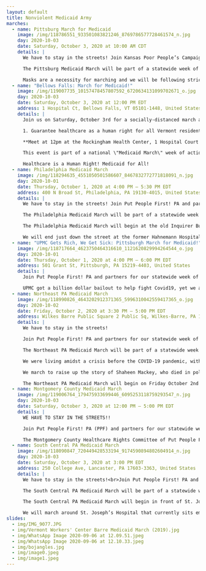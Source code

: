 ```yaml
---
layout: default
title: Nonviolent Medicaid Army
marches:
  - name: Pittsburg March for Medicaid
    image: /img/118786551_933501083821246_8769786577728461574_n.jpg
    day: 2020-10-03
    date: Saturday, October 3, 2020 at 10:00 AM CDT
    details: |
      We have to stay in the streets! Join Kansas Poor People’s Campaign and partners for our statewide week of action: Medicaid Marches!

      The Pittsburg Medicaid March will be part of a statewide week of marches across KS and across the country with the Nonviolent Medicaid Army.

      Masks are a necessity for marching and we will be following strict safety and social distancing protocols.
  - name: "Bellows Falls: March for Medicaid!"
    image: /img/119007735_10157478457807592_6720634131099702671_o.jpg
    day: 2020-10-03
    date: Saturday, October 3, 2020 at 12:00 PM EDT
    address: 1 Hospital Ct, Bellows Falls, VT 05101-1448, United States
    details: |
      Join us on Saturday, October 3rd for a socially-distanced march and rally demanding Governor Scott:

      1. Guarantee healthcare as a human right for all Vermont residents, regardless of income or immigration status.  2. Cut the state's contract with OneCare, an unaccountable for-profit company siphoning off millions in Medicaid funding that should be spent on people's healthcare.

      **Meet at 12pm at the Rockingham Health Center, 1 Hospital Court in Bellows Falls**

      This event is part of a national \"Medicaid March\" week of action organized by the Nonviolent Medicaid Army with events in Vermont, Pennsylvania, North Carolina and Kansas. Our goal is to build the movement for healthcare and demand an end to state violence in all of its forms, including the 189k people -- disproportionately poor and people of color -- who have died from COVID19 at the hands of a government more committed to bailing out corporations than keeping people safe, and the 700 people who were dying every day in this country from poverty before the pandemic even started.

      Healthcare is a Human Right! Medicaid for All!
  - name: Philadelphia Medicaid March
    image: /img/118294635_4551050501586607_8467832772771818091_n.jpg
    day: 2020-10-01
    date: Thursday, October 1, 2020 at 4:00 PM – 5:30 PM EDT
    address: 400 N Broad St, Philadelphia, PA 19130-4015, United States
    details: |
      We have to stay in the streets! Join Put People First! PA and partners for our statewide week of action: Medicaid Marches!

      The Philadelphia Medicaid March will be part of a statewide week of marches across PA and across the country with the Nonviolent Medicaid Army!

      The Philadelphia Medicaid March will begin at the old Inquirer Building at 400 N. Broad St. The city is spending $300 million to renovate the building for the new Police Headquarters. 

      We will end just down the street at the former Hahnemann Hospital that also sits empty. However in this case owner Joel Freedman is preparing to sell the building to a real estate developer to create high end condos. Mayor Kenney, Health Commissioner Thomas Farley and Governor Wolf have abdicated their responsibility - in the middle of a pandemic and global economic crisis - to re-open closed hospitals like Hahnemann and bring them under public control.
  - name: "UPMC Gets Rich, We Get Sick: Pittsburgh March for Medicaid!"
    image: /img/118717664_4623750464316610_1121620829994264544_o.jpg
    day: 2020-10-01
    date: Thursday, October 1, 2020 at 4:00 PM – 6:00 PM EDT
    address: 501 Grant St, Pittsburgh, PA 15219-4403, United States
    details: |
      Join Put People First! PA and partners for our statewide week of action: Medicaid Marches!

      UPMC got a billion dollar bailout to help fight Covid19, yet we are no closer to stopping the pandemic in Allegheny County and thousands of us are unemployed, uninsured, and behind on rent.
  - name: Northeast PA Medicaid March
    image: /img/118990826_4643202912371365_5996310042559417365_o.jpg
    day: 2020-10-02
    date: Friday, October 2, 2020 at 3:30 PM – 5:00 PM EDT
    address: Wilkes Barre Public Square 2 Public Sq, Wilkes-Barre, PA 18701
    details: |
      We have to stay in the streets!

      Join Put People First! PA and partners for our statewide week of action: Medicaid Marches!

      The Northeast PA Medicaid March will be part of a statewide week of marches across PA and across the country with the Nonviolent Medicaid Army! 

      We were living amidst a crisis before the COVID-19 pandemic, with millions of Americans uninsured or underinsured, and hundreds dying from poverty-related causes each day. The pandemic has exacerbated this crisis, as staggering numbers of us face unemployment and uncertainty about the future. It doesn’t have to be this way! But in order to change it, we must organize across our differences and demand it!

      We march to raise up the story of Shaheen Mackey, who died in police custody during a medical emergency in Wilkes Barre. We march for all those who have been victims of state violence including the nearly 190,000 and counting dead from the coronavirus pandemic. 

      The Northeast PA Medicaid March will begin on Friday October 2nd at 3:30 pm at the Public Square in Wilkes Barre and then march to the Police Headquarters and end at the County Assistance Office.
  - name: Montgomery County Medicaid March
    image: /img/119006764_179475933699446_6095253118759293547_n.jpg
    day: 2020-10-03
    date: Saturday, October 3, 2020 at 12:00 PM – 5:00 PM EDT
    details: |
      WE HAVE TO STAY IN THE STREETS!!

      Join Put People First! PA (PPF) and partners for our statewide week of action: Medicaid Marches!

      The Montgomery County Healthcare Rights Committee of Put People First! PA will be holding a car caravan on Saturday October 3rd, as part of a statewide week of “Medicaid Marches” across Pennsylvania and across the country with the Nonviolent Medicaid Army!
  - name: South Central PA Medicaid March
    image: /img/118090847_720449428533194_9174590894802604914_n.jpg
    day: 2020-10-03
    date: Saturday, October 3, 2020 at 3:00 PM EDT
    address: 250 College Ave, Lancaster, PA 17603-3363, United States
    details: |
      We have to stay in the streets!<br>Join Put People First! PA and partners for our statewide week of action: Medicaid Marches!

      The South Central PA Medicaid March will be part of a statewide week of marches across PA and across the country with the Nonviolent Medicaid Army!

      The South Central PA Medicaid March will begin in front of St. Joseph’s hospital at 250 College Ave, Lancaster, PA. UPMC received one of the largest Covid-19 relief packages, has $6 BILLION dollars in reserve, and recently wrote legislation that was passed nearly unanimously by our state legislature that will grant healthcare profiteers like UPMC & Penn Medicine LGH $500 MILLION of our tax dollars plus control over our nursing home facilities, based on regions, we are concerned about who will be in charge of the nursing home facilities in South Central PA given we have a significant elderly population in our region. 

      We will march around St. Joseph’s Hospital that currently sits empty, sharing information and powerful testimonies along the way. Despite having grounds to hold UPMC accountable for their actions and harm done to our communities, people in power are allowing them to sell the property to a real estate developer to create primarily luxury housing and boutiques while people are suffering and dying in Lancaster County Prison, sleeping on the streets, and facing homelessness. Pennsylvania state legislators, Mayor Sorace, Lancaster City Council (if they pass the rezoning petition), and Governor Wolf have abdicated their responsibility - in the middle of a pandemic and global economic crisis - to re-open closed hospitals like St. Joseph’s hospital and bring them under public control.
slides:
  - img/IMG_9077.JPG
  - img/Vermont Workers' Center Barre Medicaid March (2019).jpg
  - img/WhatsApp Image 2020-09-06 at 12.09.51.jpeg
  - img/WhatsApp Image 2020-09-06 at 12.10.33.jpeg
  - img/bojangles.jpg
  - img/image0.jpeg
  - img/image1.jpeg
---
```

